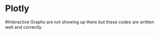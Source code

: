 # Plotly
#Interactive Graphs are not showing up there but these codes are written well and correctly.
